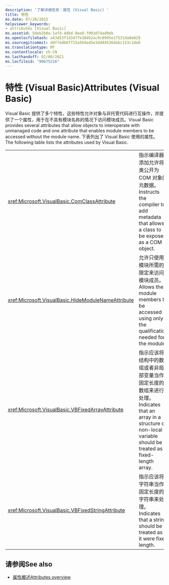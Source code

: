 ```yaml
---
description: '了解详细信息：属性 (Visual Basic) '
title: 特性
ms.date: 07/20/2015
helpviewer_keywords:
- attributes [Visual Basic]
ms.assetid: 5deb2b8a-1afd-4dbd-8ee8-f093d74ad0eb
ms.openlocfilehash: a43d53f1d34f7e184b2ac9c0995e17531da8e829
ms.sourcegitcommit: ddf7edb67715a5b9a45e3dd44536dabc153c1de0
ms.translationtype: MT
ms.contentlocale: zh-CN
ms.lasthandoff: 02/06/2021
ms.locfileid: "99675216"
---
```

# <a name="attributes-visual-basic"></a><span data-ttu-id="3866b-103">特性 (Visual Basic)</span><span class="sxs-lookup"><span data-stu-id="3866b-103">Attributes (Visual Basic)</span></span>

<span data-ttu-id="3866b-104">Visual Basic 提供了多个特性，这些特性允许对象与非托管代码进行互操作，并提供了一个属性，用于在不具有模块名称的情况下访问模块成员。</span><span class="sxs-lookup"><span data-stu-id="3866b-104">Visual Basic provides several attributes that allow objects to interoperate with unmanaged code and one attribute that enables module members to be accessed without the module name.</span></span> <span data-ttu-id="3866b-105">下表列出了 Visual Basic 使用的属性。</span><span class="sxs-lookup"><span data-stu-id="3866b-105">The following table lists the attributes used by Visual Basic.</span></span>  
  
|||  
|---|---|  
|<xref:Microsoft.VisualBasic.ComClassAttribute>|<span data-ttu-id="3866b-106">指示编译器添加允许将类公开为 COM 对象的元数据。</span><span class="sxs-lookup"><span data-stu-id="3866b-106">Instructs the compiler to add metadata that allows a class to be exposed as a COM object.</span></span>|
|<xref:Microsoft.VisualBasic.HideModuleNameAttribute>|<span data-ttu-id="3866b-107">允许只使用模块所需的限定来访问模块成员。</span><span class="sxs-lookup"><span data-stu-id="3866b-107">Allows the module members to be accessed using only the qualification needed for the module.</span></span>|
|<xref:Microsoft.VisualBasic.VBFixedArrayAttribute>|<span data-ttu-id="3866b-108">指示应该将结构中的数组或者非局部变量当作固定长度的数组来进行处理。</span><span class="sxs-lookup"><span data-stu-id="3866b-108">Indicates that an array in a structure or non-local variable should be treated as a fixed-length array.</span></span>|
|<xref:Microsoft.VisualBasic.VBFixedStringAttribute>|<span data-ttu-id="3866b-109">指示应该将字符串当作固定长度的字符串来处理。</span><span class="sxs-lookup"><span data-stu-id="3866b-109">Indicates that a string should be treated as if it were fixed length.</span></span>|
  
## <a name="see-also"></a><span data-ttu-id="3866b-110">请参阅</span><span class="sxs-lookup"><span data-stu-id="3866b-110">See also</span></span>

- [<span data-ttu-id="3866b-111">属性概述</span><span class="sxs-lookup"><span data-stu-id="3866b-111">Attributes overview</span></span>](../programming-guide/concepts/attributes/index.md)
